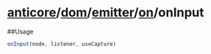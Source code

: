 # [anticore](../../../../../../#reference)/[dom](../../../#reference)/[emitter](../../#reference)/[on](../#reference)/<a name="reference">onInput</a>

##Usage

```js
onInput(node, listener, useCapture)
```